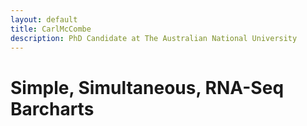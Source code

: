 ```yaml
---
layout: default
title: CarlMcCombe
description: PhD Candidate at The Australian National University
---
```

# Simple, Simultaneous, RNA-Seq Barcharts

